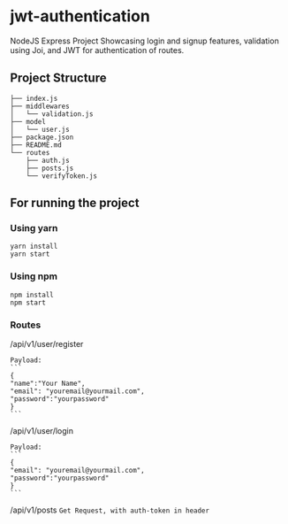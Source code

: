 # jwt-authentication

NodeJS Express Project Showcasing login and signup features, validation using Joi, and JWT for authentication of routes.


## Project Structure
```.
├── index.js
├── middlewares
│   └── validation.js
├── model
│   └── user.js
├── package.json
├── README.md
└── routes
    ├── auth.js
    ├── posts.js
    └── verifyToken.js
```

## For running the project

### Using yarn 
```
yarn install 
yarn start
```
### Using npm

```
npm install 
npm start
```

### Routes 

  /api/v1/user/register

    Payload:
    ```
    {
    "name":"Your Name",
    "email": "youremail@yourmail.com",
    "password":"yourpassword"
    }
    ```
 /api/v1/user/login

    Payload:
    ```
    {
    "email": "youremail@yourmail.com",
    "password":"yourpassword"
    }
    ```
 /api/v1/posts
    ```Get Request, with auth-token in header```
   
   
